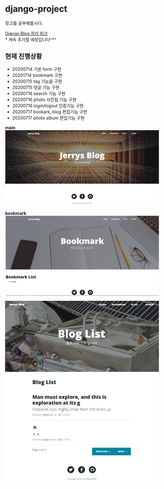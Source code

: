 # django-project
 장고를 공부해봅시다.  

[Django Blog 정리 링크](https://www.notion.so/loftmain/Django-99b22afdfed545f2b6ca2f508e37c4a5)  
\* 계속 추가할 예정입니다^\*^

## 현재 진행상황
- 20200714 기본 form 구현  
- 20201714 bookmark 구현  
- 20200715 tag 기능을 구현
- 20200715 댓글 기능 구현
- 20200716 search 기능 구현
- 20200716 photo 사진첩 기능 구현
- 20200716 login/logout 인증기능 구현
- 20200717 bookark, blog 편집기능 구현  
- 20200717 photo album 편집기능 구현

__main__
![home](img/hompage.png)    


__bookmark__
![bookmark](img/bookmark-pg.png)  



![blog](img/bloglist.png)
